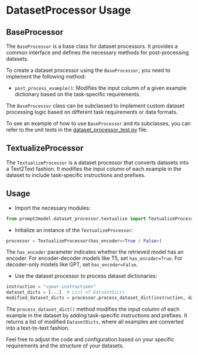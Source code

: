 # DatasetProcessor Usage

## BaseProcessor

The `BaseProcessor` is a base class for dataset processors. It provides a common
interface and defines the necessary methods for post-processing datasets.

To create a dataset processor using the `BaseProcessor`, you need to implement
the following method:

- `post_process_example()`: Modifies the input column of a given example
dictionary based on the task-specific requirements.

The `BaseProcessor` class can be subclassed to implement custom dataset
processing logic based on different task requirements or data formats.

To see an example of how to use `BaseProcessor` and its subclasses, you can
refer to the unit tests in the
[dataset_processor_test.py](../../tests/dataset_processor_test.py) file.

## TextualizeProcessor

The `TextualizeProcessor` is a dataset processor that converts datasets into a
Text2Text fashion. It modifies the input column of each example in the dataset
to include task-specific instructions and prefixes.

## Usage

- Import the necessary modules:

```python
from prompt2model.dataset_processor.textualize import TextualizeProcessor
```

- Initialize an instance of the `TextualizeProcessor`:

```python
processor = TextualizeProcessor(has_encoder=<True / False>)
```

The `has_encoder` parameter indicates whether the retrieved model has an
encoder. For encoder-decoder models like T5, set `has_encoder=True`. For
decoder-only models like GPT, set `has_encoder=False`.

- Use the dataset processor to process dataset dictionaries:

```python
instruction = "<your-instruction>"
dataset_dicts = [...]  # List of DatasetDicts
modified_dataset_dicts = processor.process_dataset_dict(instruction, dataset_dicts)
```

The `process_dataset_dict()` method modifies the input column of each example in
the dataset by adding task-specific instructions and prefixes. It returns a list
of modified `DatasetDicts`, where all examples are converted into a text-to-text
fashion.

Feel free to adjust the code and configuration based on your specific
requirements and the structure of your datasets.
